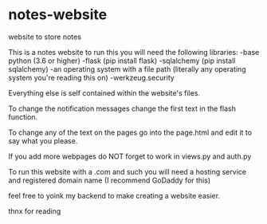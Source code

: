 # notes-website
website to store notes

This is a notes website to run this you will need the following libraries:
-base python (3.6 or higher)
-flask (pip install flask)
-sqlalchemy (pip install sqlalchemy)
-an operating system with a file path (literally any operating system you're reading this on)
-werkzeug.security

Everything else is self contained within the website's files. 

To change the notification messages change the first text in the flash function. 

To change any of the text on the pages go into the page.html and edit it to say what you please.

If you add more webpages do NOT forget to work in views.py and auth.py

To run this website with a .com and such you will need a hosting service and registered domain name
(I recommend GoDaddy for this)

feel free to yoink my backend to make creating a website easier. 

thnx for reading
